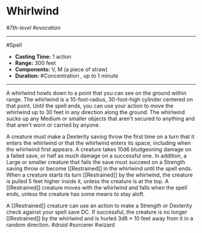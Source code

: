 # Whirlwind
*#7th-level #evocation*
___ 
#Spell
- **Casting Time:** 1 action
- **Range:** 300 feet
- **Components:** V, M (a piece of straw)
- **Duration:** #Concentration , up to 1 minute
---
A whirlwind howls down to a point that you can see on the ground within range. The whirlwind is a 10-foot-radius, 30-foot-high cylinder centered on that point. Until the spell ends, you can use your action to move the whirlwind up to 30 feet in any direction along the ground. The whirlwind sucks up any Medium or smaller objects that aren't secured to anything and that aren't worn or carried by anyone.

A creature must make a Dexterity saving throw the first time on a turn that it enters the whirlwind or that the whirlwind enters its space, including when the whirlwind first appears. A creature takes 10d6 bludgeoning damage on a failed save, or half as much damage on a successful one. In addition, a Large or smaller creature that fails the save must succeed on a Strength saving throw or become [[Restrained]] in the whirlwind until the spell ends. When a creature starts its turn [[Restrained]] by the whirlwind, the creature is pulled 5 feet higher inside it, unless the creature is at the top. A [[Restrained]] creature moves with the whirlwind and falls when the spell ends, unless the creature has some means to stay aloft.

A [[Restrained]] creature can use an action to make a Strength or Dexterity check against your spell save DC. If successful, the creature is no longer [[Restrained]] by the whirlwind and is hurled 3d6 × 10 feet away from it in a random direction.
#druid
#sorcerer
#wizard